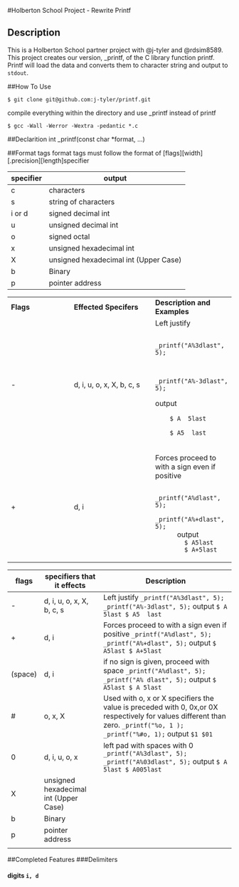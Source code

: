 #Holberton School Project - Rewrite Printf
## Description
This is a Holberton School partner project with @j-tyler and @rdsim8589. This project creates our version, _printf, of the C library function printf. Printf will load the data and converts them to character string and output to `stdout`. 

##How To Use
```
$ git clone git@github.com:j-tyler/printf.git
```
compile everything within the directory and use _printf instead of printf
```
$ gcc -Wall -Werror -Wextra -pedantic *.c
```
##Declarition
int _printf(const char *format, ...)

##Format tags
format tags must follow the format of [flags][width][.precision][length]specifier

| **specifier** | **output**                            |
|---------------|---------------------------------------|
| c             | characters                            |
| s		| string of characters                  |
| i or d        | signed decimal int                    |
| u             | unsigned decimal int                  |
| o             | signed octal                          |
| x             | unsigned hexadecimal int              |
| X             | unsigned hexadecimal int (Upper Case) |
| b             | Binary                                |
| p             | pointer address                       |


<table class="tg">
  <col width="45%">
  <col width="65%">
  <tr>
    <td><b>Flags</b></td>
    <td><b>Effected Specifers</b></td>
    <td><b>Description and Examples</b> </td>
  </tr>
  <tr>
    <td>
    -
    </td>
    <td>
    d, i, u, o, x, X, b, c, s
    </td>
    <td>
	Left justify</br>
	<code>
	_printf("A%3dlast", 5);
	</code></br>
	<code>
	_printf("A%-3dlast", 5);
	</code></br>
	output</br>
	<code>
	$ A  5last</br>
	$ A5  last</br>
	</code>
    </td>
  </tr>
  <tr>
    <td>
    +
    </td>
    <td>
    d, i
    </td>
    <td>
    Forces proceed to with a sign even if positive</br>
      <code>
         _printf("A%dlast", 5);
         _printf("A%+dlast", 5);
      </code>
    output
      <code>
        $ A5last
        $ A+5last
      </code>
    </td>
  </tr>
</table>

| **flags** | **specifiers that it effects**        | **Description**                                                                                                                                                                       |
|-----------|---------------------------------------|---------------------------------------------------------------------------------------------------------------------------------------------------------------------------------------|
| -         | d, i, u, o, x, X, b, c, s             | Left justify  ``` _printf("A%3dlast", 5); _printf("A%-3dlast", 5); ``` output ``` $ A  5last $ A5  last ```                                                                           |
| +         | d, i                                  | Forces proceed to with a sign even if positive  ``` _printf("A%dlast", 5); _printf("A%+dlast", 5); ``` output ``` $ A5last $ A+5last ```                                              |
| (space)   | d, i                                  | if no sign is given, proceed with space ``` _printf("A%dlast", 5); _printf("A% dlast", 5); ``` output ``` $ A5last $ A 5last ```                                                      |
| #         | o, x, X                               | Used with o, x or X specifiers the value is preceded with  0, 0x,or 0X respectively for values different than zero. ``` _printf("%o, 1 ); _printf("%#o, 1); ``` output ``` $1 $01 ``` |
| 0         | d, i, u, o, x                         | left pad with spaces with 0 ``` _printf("A%3dlast", 5); _printf("A%03dlast", 5); ``` output ``` $ A  5last $ A005last ```                                                             |
| X         | unsigned hexadecimal int (Upper Case) |                                                                                                                                                                                       |
| b         | Binary                                |                                                                                                                                                                                       |
| p         | pointer address                       |                                                                                                                                                                                       |
|           |                                       |                                                                                                                                                                                       |     
##Completed Features
###Delimiters

#### digits `i, d`
